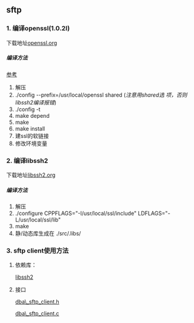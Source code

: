 ## sftp


### 1. 编译openssl(1.0.2l)
 下载地址[openssl.org](https://www.openssl.org/source/)

##### 编译方法

[参考](http://blog.csdn.net/gengxiaoming7/article/details/50957275)

 1. 解压
 2. ./config --prefix=/usr/local/openssl shared (*注意用shared选 项，否则libssh2编译报错*)
 3. ./config -t
 4. make depend
 5. make
 6. make install
 7. 建ssl的软链接
 8. 修改环境变量


### 2. 编译libssh2

 下载地址[libssh2.org](https://www.libssh2.org/)

##### 编译方法
 1. 解压
 2. ./configure CPPFLAGS="-I/usr/local/ssl/include" LDFLAGS="-L/usr/local/ssl/lib"
 3. make
 4. 静/动态库生成在 ./src/.libs/

### 3. sftp client使用方法

 1. 依赖库：
 
    [libssh2](./inlcude)

 2. 接口

    [dba\\_sftp_client.h](./dba_sftp_client.h)

    [dba\\_sftp_client.c](./dba_sftp_client.c)
